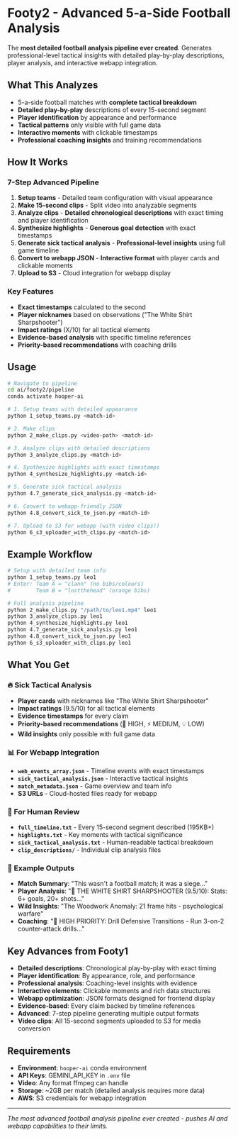# Footy2 - Advanced 5-a-Side Football Analysis

The **most detailed football analysis pipeline ever created**. Generates professional-level tactical insights with detailed play-by-play descriptions, player analysis, and interactive webapp integration.

## What This Analyzes

- 5-a-side football matches with **complete tactical breakdown**
- **Detailed play-by-play** descriptions of every 15-second segment  
- **Player identification** by appearance and performance
- **Tactical patterns** only visible with full game data
- **Interactive moments** with clickable timestamps
- **Professional coaching insights** and training recommendations

## How It Works

### 7-Step Advanced Pipeline

1. **Setup teams** - Detailed team configuration with visual appearance
2. **Make 15-second clips** - Split video into analyzable segments
3. **Analyze clips** - **Detailed chronological descriptions** with exact timing and player identification
4. **Synthesize highlights** - **Generous goal detection** with exact timestamps 
5. **Generate sick tactical analysis** - **Professional-level insights** using full game timeline
6. **Convert to webapp JSON** - **Interactive format** with player cards and clickable moments
7. **Upload to S3** - Cloud integration for webapp display

### Key Features
- **Exact timestamps** calculated to the second
- **Player nicknames** based on observations ("The White Shirt Sharpshooter")
- **Impact ratings** (X/10) for all tactical elements
- **Evidence-based analysis** with specific timeline references
- **Priority-based recommendations** with coaching drills

## Usage

```bash
# Navigate to pipeline
cd ai/footy2/pipeline
conda activate hooper-ai

# 1. Setup teams with detailed appearance
python 1_setup_teams.py <match-id>

# 2. Make clips  
python 2_make_clips.py <video-path> <match-id>

# 3. Analyze clips with detailed descriptions
python 3_analyze_clips.py <match-id>

# 4. Synthesize highlights with exact timestamps
python 4_synthesize_highlights.py <match-id>

# 5. Generate sick tactical analysis
python 4.7_generate_sick_analysis.py <match-id>

# 6. Convert to webapp-friendly JSON
python 4.8_convert_sick_to_json.py <match-id>

# 7. Upload to S3 for webapp (with video clips!)
python 6_s3_uploader_with_clips.py <match-id>
```

## Example Workflow

```bash
# Setup with detailed team info
python 1_setup_teams.py leo1
# Enter: Team A = "clann" (no bibs/colours)
#        Team B = "lostthehead" (orange bibs)

# Full analysis pipeline
python 2_make_clips.py "/path/to/leo1.mp4" leo1
python 3_analyze_clips.py leo1
python 4_synthesize_highlights.py leo1
python 4.7_generate_sick_analysis.py leo1
python 4.8_convert_sick_to_json.py leo1
python 6_s3_uploader_with_clips.py leo1
```

## What You Get

### **🔥 Sick Tactical Analysis**
- **Player cards** with nicknames like "The White Shirt Sharpshooter"
- **Impact ratings** (9.5/10) for all tactical elements
- **Evidence timestamps** for every claim
- **Priority-based recommendations** (🎯 HIGH, ⚡ MEDIUM, 💡 LOW)
- **Wild insights** only possible with full game data

### **📊 For Webapp Integration**
- **`web_events_array.json`** - Timeline events with exact timestamps
- **`sick_tactical_analysis.json`** - Interactive tactical insights
- **`match_metadata.json`** - Game overview and team info
- **S3 URLs** - Cloud-hosted files ready for webapp

### **📄 For Human Review**
- **`full_timeline.txt`** - Every 15-second segment described (195KB+)
- **`highlights.txt`** - Key moments with tactical significance
- **`sick_tactical_analysis.txt`** - Human-readable tactical breakdown
- **`clip_descriptions/`** - Individual clip analysis files

### **🎯 Example Outputs**
- **Match Summary**: "This wasn't a football match; it was a siege..."
- **Player Analysis**: "👑 THE WHITE SHIRT SHARPSHOOTER (9.5/10): Stats: 6+ goals, 20+ shots..."
- **Wild Insights**: "The Woodwork Anomaly: 21 frame hits - psychological warfare"
- **Coaching**: "🎯 HIGH PRIORITY: Drill Defensive Transitions - Run 3-on-2 counter-attack drills..."

## Key Advances from Footy1

- **Detailed descriptions**: Chronological play-by-play with exact timing
- **Player identification**: By appearance, role, and performance
- **Professional analysis**: Coaching-level insights with evidence
- **Interactive elements**: Clickable moments and rich data structures
- **Webapp optimization**: JSON formats designed for frontend display
- **Evidence-based**: Every claim backed by timeline references
- **Advanced**: 7-step pipeline generating multiple output formats
- **Video clips**: All 15-second segments uploaded to S3 for media conversion

## Requirements

- **Environment**: `hooper-ai` conda environment
- **API Keys**: GEMINI_API_KEY in `.env` file
- **Video**: Any format ffmpeg can handle
- **Storage**: ~2GB per match (detailed analysis requires more data)
- **AWS**: S3 credentials for webapp integration

---

*The most advanced football analysis pipeline ever created - pushes AI and webapp capabilities to their limits.*
